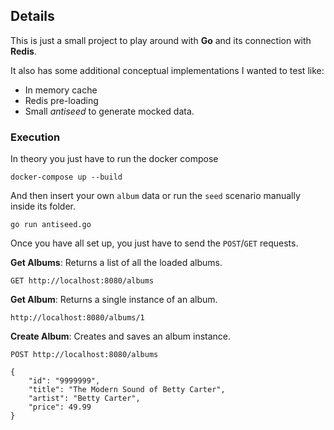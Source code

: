 ## Details
This is just a small project to play around with **Go** and its connection with **Redis**.

It also has some additional conceptual implementations I wanted to test like:
- In memory cache
- Redis pre-loading
- Small *antiseed* to generate mocked data.

### Execution
In theory you just have to run the docker compose
```
docker-compose up --build
```
And then insert your own `album` data or run the `seed` scenario manually inside its folder.
```
go run antiseed.go
```

Once you have all set up, you just have to send the `POST`/`GET` requests.

**Get Albums**: Returns a list of all the loaded albums.
```
GET http://localhost:8080/albums
```
**Get Album**: Returns a single instance of an album.
```
http://localhost:8080/albums/1
```
**Create Album**: Creates and saves an album instance.
```
POST http://localhost:8080/albums

{
    "id": "9999999",
    "title": "The Modern Sound of Betty Carter",
    "artist": "Betty Carter",
    "price": 49.99
}
```
